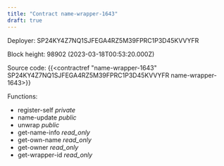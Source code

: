 ```yaml
---
title: "Contract name-wrapper-1643"
draft: true
---
```

Deployer: SP24KY4Z7NQ1SJFEGA4RZ5M39FPRC1P3D45KVVYFR


 



Block height: 98902 (2023-03-18T00:53:20.000Z)

Source code: {{<contractref "name-wrapper-1643" SP24KY4Z7NQ1SJFEGA4RZ5M39FPRC1P3D45KVVYFR name-wrapper-1643>}}

Functions:

* register-self _private_
* name-update _public_
* unwrap _public_
* get-name-info _read_only_
* get-own-name _read_only_
* get-owner _read_only_
* get-wrapper-id _read_only_
